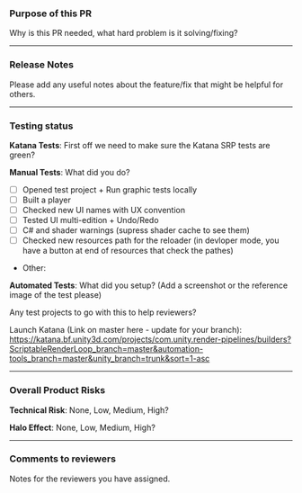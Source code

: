 ### Purpose of this PR
Why is this PR needed, what hard problem is it solving/fixing?

---
### Release Notes
Please add any useful notes about the feature/fix that might be helpful for others.

---
### Testing status
**Katana Tests**: First off we need to make sure the Katana SRP tests are green?

**Manual Tests**: What did you do?
- [ ] Opened test project + Run graphic tests locally
- [ ] Built a player
- [ ] Checked new UI names with UX convention
- [ ] Tested UI multi-edition + Undo/Redo
- [ ] C# and shader warnings (supress shader cache to see them)
- [ ] Checked new resources path for the reloader (in devloper mode, you have a button at end of resources that check the pathes)
- Other: 

**Automated Tests**: What did you setup? (Add a screenshot or the reference image of the test please)

Any test projects to go with this to help reviewers?

Launch Katana (Link on master here - update for your branch):
https://katana.bf.unity3d.com/projects/com.unity.render-pipelines/builders?ScriptableRenderLoop_branch=master&automation-tools_branch=master&unity_branch=trunk&sort=1-asc

---
### Overall Product Risks
**Technical Risk**: None, Low, Medium, High?

**Halo Effect**: None, Low, Medium, High?

---
### Comments to reviewers
Notes for the reviewers you have assigned.
